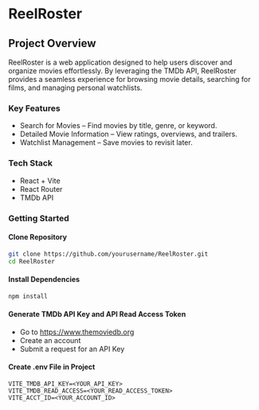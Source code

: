# ReelRoster

## Project Overview

ReelRoster is a web application designed to help users discover and organize movies effortlessly. By leveraging the TMDb API, ReelRoster provides a seamless experience for browsing movie details, searching for films, and managing personal watchlists.

### Key Features

* Search for Movies – Find movies by title, genre, or keyword.
* Detailed Movie Information – View ratings, overviews, and trailers.
* Watchlist Management – Save movies to revisit later.

### Tech Stack

* React + Vite
* React Router
* TMDb API

### Getting Started

#### Clone Repository
``` bash
git clone https://github.com/yourusername/ReelRoster.git
cd ReelRoster
```

#### Install Dependencies
``` bash
npm install
```

#### Generate TMDb API Key and API Read Access Token

* Go to https://www.themoviedb.org 
* Create an account
* Submit a request for an API Key

#### Create .env File in Project
```
VITE_TMDB_API_KEY=<YOUR_API_KEY>
VITE_TMDB_READ_ACCESS=<YOUR_READ_ACCESS_TOKEN>
VITE_ACCT_ID=<YOUR_ACCOUNT_ID>
```